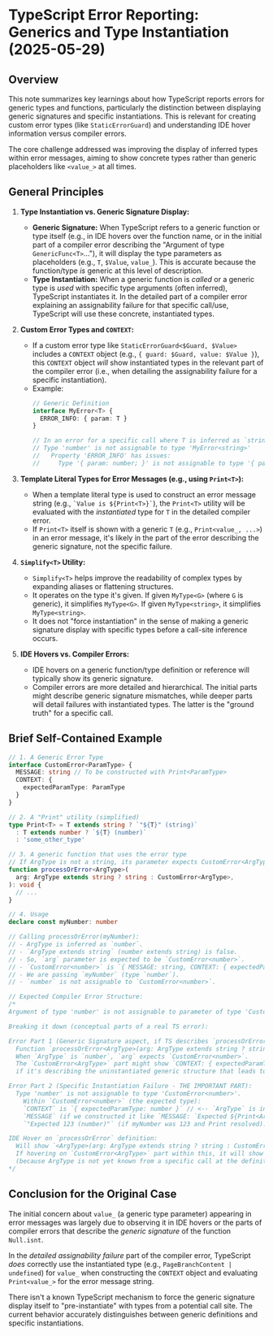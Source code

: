 # TypeScript Error Reporting: Generics and Type Instantiation (2025-05-29)

## Overview

This note summarizes key learnings about how TypeScript reports errors for generic types and functions, particularly the distinction between displaying generic signatures and specific instantiations. This is relevant for creating custom error types (like `StaticErrorGuard`) and understanding IDE hover information versus compiler errors.

The core challenge addressed was improving the display of inferred types within error messages, aiming to show concrete types rather than generic placeholders like `<value_>` at all times.

## General Principles

1. **Type Instantiation vs. Generic Signature Display:**
   - **Generic Signature:** When TypeScript refers to a generic function or type itself (e.g., in IDE hovers over the function name, or in the initial part of a compiler error describing the "Argument of type `GenericFunc<T>`..."), it will display the type parameters as placeholders (e.g., `T`, `$Value`, `value_`). This is accurate because the function/type _is_ generic at this level of description.
   - **Type Instantiation:** When a generic function is _called_ or a generic type is _used_ with specific type arguments (often inferred), TypeScript instantiates it. In the detailed part of a compiler error explaining an assignability failure for that specific call/use, TypeScript will use these concrete, instantiated types.

2. **Custom Error Types and `CONTEXT`:**
   - If a custom error type like `StaticErrorGuard<$Guard, $Value>` includes a `CONTEXT` object (e.g., `{ guard: $Guard, value: $Value }`), this `CONTEXT` object _will_ show instantiated types in the relevant part of the compiler error (i.e., when detailing the assignability failure for a specific instantiation).
   - Example:
     ```typescript
     // Generic Definition
     interface MyError<T> {
       ERROR_INFO: { param: T }
     }

     // In an error for a specific call where T is inferred as `string`:
     // Type 'number' is not assignable to type 'MyError<string>'
     //   Property 'ERROR_INFO' has issues:
     //     Type '{ param: number; }' is not assignable to type '{ param: string; }'. // 'string' is instantiated
     ```

3. **Template Literal Types for Error Messages (e.g., using `Print<T>`):**
   - When a template literal type is used to construct an error message string (e.g., `` `Value is ${Print<T>}` ``), the `Print<T>` utility will be evaluated with the _instantiated_ type for `T` in the detailed compiler error.
   - If `Print<T>` itself is shown with a generic `T` (e.g., `Print<value_, ...>`) in an error message, it's likely in the part of the error describing the generic signature, not the specific failure.

4. **`Simplify<T>` Utility:**
   - `Simplify<T>` helps improve the readability of complex types by expanding aliases or flattening structures.
   - It operates on the type it's given. If given `MyType<G>` (where `G` is generic), it simplifies `MyType<G>`. If given `MyType<string>`, it simplifies `MyType<string>`.
   - It does not "force instantiation" in the sense of making a generic signature display with specific types before a call-site inference occurs.

5. **IDE Hovers vs. Compiler Errors:**
   - IDE hovers on a generic function/type definition or reference will typically show its generic signature.
   - Compiler errors are more detailed and hierarchical. The initial parts might describe generic signature mismatches, while deeper parts will detail failures with instantiated types. The latter is the "ground truth" for a specific call.

## Brief Self-Contained Example

```typescript
// 1. A Generic Error Type
interface CustomError<ParamType> {
  MESSAGE: string // To be constructed with Print<ParamType>
  CONTEXT: {
    expectedParamType: ParamType
  }
}

// 2. A "Print" utility (simplified)
type Print<T> = T extends string ? `"${T}" (string)`
  : T extends number ? `${T} (number)`
  : 'some_other_type'

// 3. A generic function that uses the error type
// If ArgType is not a string, its parameter expects CustomError<ArgType>
function processOrError<ArgType>(
  arg: ArgType extends string ? string : CustomError<ArgType>,
): void {
  // ...
}

// 4. Usage
declare const myNumber: number

// Calling processOrError(myNumber):
// - ArgType is inferred as `number`.
// - `ArgType extends string` (number extends string) is false.
// - So, `arg` parameter is expected to be `CustomError<number>`.
// - `CustomError<number>` is `{ MESSAGE: string, CONTEXT: { expectedParamType: number } }`.
// - We are passing `myNumber` (type `number`).
// - `number` is not assignable to `CustomError<number>`.

// Expected Compiler Error Structure:
/*
Argument of type 'number' is not assignable to parameter of type 'CustomError<number>'.

Breaking it down (conceptual parts of a real TS error):

Error Part 1 (Generic Signature aspect, if TS describes `processOrError` first):
  Function `processOrError<ArgType>(arg: ArgType extends string ? string : CustomError<ArgType>)`
  When `ArgType` is `number`, `arg` expects `CustomError<number>`.
  The `CustomError<ArgType>` part might show `CONTEXT: { expectedParamType: ArgType }` (generic)
  if it's describing the uninstantiated generic structure that leads to `CustomError<number>`.

Error Part 2 (Specific Instantiation Failure - THE IMPORTANT PART):
  Type 'number' is not assignable to type 'CustomError<number>'.
    Within `CustomError<number>` (the expected type):
    `CONTEXT` is `{ expectedParamType: number }` // <-- `ArgType` is instantiated to `number`
    `MESSAGE` (if we constructed it like `MESSAGE: `Expected ${Print<ArgType>}` `) would be
    `"Expected 123 (number)"` (if myNumber was 123 and Print resolved).

IDE Hover on `processOrError` definition:
  Will show `<ArgType>(arg: ArgType extends string ? string : CustomError<ArgType>)`
  If hovering on `CustomError<ArgType>` part within this, it will show `CONTEXT: { expectedParamType: ArgType }`
  (because ArgType is not yet known from a specific call at the definition site).
*/
```

## Conclusion for the Original Case

The initial concern about `value_` (a generic type parameter) appearing in error messages was largely due to observing it in IDE hovers or the parts of compiler errors that describe the _generic signature_ of the function `Null.isnt`.

In the _detailed assignability failure_ part of the compiler error, TypeScript _does_ correctly use the instantiated type (e.g., `PageBranchContent | undefined`) for `value_` when constructing the `CONTEXT` object and evaluating `Print<value_>` for the error message string.

There isn't a known TypeScript mechanism to force the generic signature display itself to "pre-instantiate" with types from a potential call site. The current behavior accurately distinguishes between generic definitions and specific instantiations.
